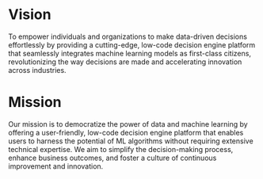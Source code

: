 # Vision

To empower individuals and organizations to make data-driven decisions effortlessly by providing a cutting-edge, low-code decision engine platform that seamlessly integrates machine learning models as first-class citizens, revolutionizing the way decisions are made and accelerating innovation across industries.

# Mission

Our mission is to democratize the power of data and machine learning by offering a user-friendly, low-code decision engine platform that enables users to harness the potential of ML algorithms without requiring extensive technical expertise. We aim to simplify the decision-making process, enhance business outcomes, and foster a culture of continuous improvement and innovation.


